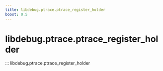 ```yaml
---
title: libdebug.ptrace.ptrace_register_holder
boost: 0.5
---
```

# libdebug.ptrace.ptrace_register_holder
::: libdebug.ptrace.ptrace_register_holder

